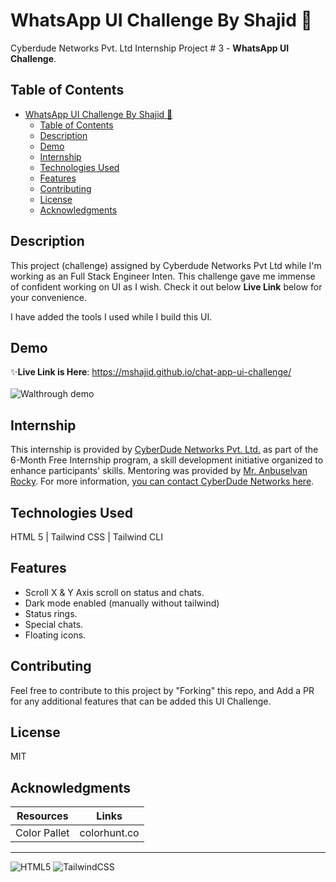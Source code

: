 # WhatsApp UI Challenge By Shajid 🚀

Cyberdude Networks Pvt. Ltd Internship Project # 3 - **WhatsApp UI Challenge**.

## Table of Contents
- [WhatsApp UI Challenge By Shajid 🚀](#whatsapp-ui-challenge-by-shajid-)
  - [Table of Contents](#table-of-contents)
  - [Description](#description)
  - [Demo](#demo)
  - [Internship](#internship)
  - [Technologies Used](#technologies-used)
  - [Features](#features)
  - [Contributing](#contributing)
  - [License](#license)
  - [Acknowledgments](#acknowledgments)

## Description

This project (challenge) assigned by Cyberdude Networks Pvt Ltd while I'm working as an Full Stack Engineer Inten. This challenge gave me immense of confident working on UI as I wish. Check it out below **Live Link** below for your convenience. 

I have added the tools I used while I build this UI. 
<br>


## Demo

✨**Live Link is Here**: https://mshajid.github.io/chat-app-ui-challenge/
<br>
<br>
![Walthrough demo](assets/images/Chats%20_%20Yoohoo%20Chat%20App.gif)

## Internship

This internship is provided by [CyberDude Networks Pvt. Ltd.](https://youtube.com/cyberdudenetworks) as part of the 6-Month Free Internship program, a skill development initiative organized to enhance participants' skills. Mentoring was provided by [Mr. Anbuselvan Rocky](https://instagram.com/anbuselvanrocky). For more information, [you can contact CyberDude Networks here](https://cyberdudenetworks.com).

## Technologies Used

HTML 5 | Tailwind CSS | Tailwind CLI

## Features

- Scroll X & Y Axis scroll on status and chats.
- Dark mode enabled (manually without tailwind)
- Status rings.
- Special chats.
- Floating icons.


## Contributing

Feel free to contribute to this project by "Forking" this repo, and Add a PR for any additional features that can be added this UI Challenge. 

## License

MIT

## Acknowledgments

| Resources | Links |
|--|--|
| Color Pallet | colorhunt.co |


---

![HTML5](https://img.shields.io/badge/html5-%23E34F26.svg?style=for-the-badge&logo=html5&logoColor=white) ![TailwindCSS](https://img.shields.io/badge/tailwindcss-%2338B2AC.svg?style=for-the-badge&logo=tailwind-css&logoColor=white)


